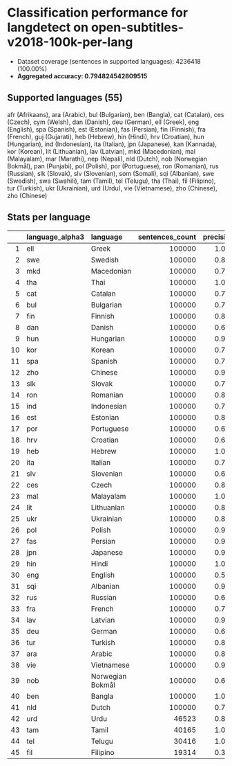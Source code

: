 # Classification performance for langdetect on open-subtitles-v2018-100k-per-lang

- Dataset coverage (sentences in supported languages): 4236418 (100.00%)
- **Aggregated accuracy: 0.794824542809515**

<h2 id="supported-languages">Supported languages (55)</h2>

afr (Afrikaans), ara (Arabic), bul (Bulgarian), ben (Bangla), cat (Catalan), ces (Czech), cym (Welsh), dan (Danish), deu (German), ell (Greek), eng (English), spa (Spanish), est (Estonian), fas (Persian), fin (Finnish), fra (French), guj (Gujarati), heb (Hebrew), hin (Hindi), hrv (Croatian), hun (Hungarian), ind (Indonesian), ita (Italian), jpn (Japanese), kan (Kannada), kor (Korean), lit (Lithuanian), lav (Latvian), mkd (Macedonian), mal (Malayalam), mar (Marathi), nep (Nepali), nld (Dutch), nob (Norwegian Bokmål), pan (Punjabi), pol (Polish), por (Portuguese), ron (Romanian), rus (Russian), slk (Slovak), slv (Slovenian), som (Somali), sqi (Albanian), swe (Swedish), swa (Swahili), tam (Tamil), tel (Telugu), tha (Thai), fil (Filipino), tur (Turkish), ukr (Ukrainian), urd (Urdu), vie (Vietnamese), zho (Chinese), zho (Chinese)

<h2 id="metrics-per-language">Stats per language</h2>

|    | language_alpha3   | language         |   sentences_count |   precision |   recall |    f1 |    tp |    fp |      tn |    fn |
|---:|:------------------|:-----------------|------------------:|------------:|---------:|------:|------:|------:|--------:|------:|
|  1 | ell               | Greek            |            100000 |       1.000 |    0.996 | 0.998 | 99615 |     0 | 4136418 |   385 |
|  2 | swe               | Swedish          |            100000 |       0.853 |    0.734 | 0.739 | 73427 | 12668 | 4123750 | 26573 |
|  3 | mkd               | Macedonian       |            100000 |       0.732 |    0.831 | 0.682 | 83087 | 30346 | 4106072 | 16913 |
|  4 | tha               | Thai             |            100000 |       1.000 |    0.959 | 0.979 | 95853 |     0 | 4136418 |  4147 |
|  5 | cat               | Catalan          |            100000 |       0.790 |    0.649 | 0.651 | 64878 | 17269 | 4119149 | 35122 |
|  6 | bul               | Bulgarian        |            100000 |       0.718 |    0.694 | 0.620 | 69446 | 27311 | 4109107 | 30554 |
|  7 | fin               | Finnish          |            100000 |       0.828 |    0.883 | 0.785 | 88258 | 18356 | 4118062 | 11742 |
|  8 | dan               | Danish           |            100000 |       0.681 |    0.589 | 0.550 | 58899 | 27614 | 4108804 | 41101 |
|  9 | hun               | Hungarian        |            100000 |       0.915 |    0.823 | 0.833 | 82309 |  7622 | 4128796 | 17691 |
| 10 | kor               | Korean           |            100000 |       0.774 |    0.962 | 0.763 | 96150 | 28018 | 4108400 |  3850 |
| 11 | spa               | Spanish          |            100000 |       0.791 |    0.707 | 0.680 | 70674 | 18621 | 4117797 | 29326 |
| 12 | zho               | Chinese          |            100000 |       0.983 |    0.593 | 0.734 | 59251 |  1047 | 4135371 | 40749 |
| 13 | slk               | Slovak           |            100000 |       0.766 |    0.628 | 0.624 | 62796 | 19226 | 4117192 | 37204 |
| 14 | ron               | Romanian         |            100000 |       0.862 |    0.774 | 0.766 | 77434 | 12373 | 4124045 | 22566 |
| 15 | ind               | Indonesian       |            100000 |       0.705 |    0.783 | 0.643 | 78346 | 32709 | 4103709 | 21654 |
| 16 | est               | Estonian         |            100000 |       0.814 |    0.777 | 0.729 | 77744 | 17757 | 4118661 | 22256 |
| 17 | por               | Portuguese       |            100000 |       0.676 |    0.751 | 0.608 | 75080 | 35971 | 4100447 | 24920 |
| 18 | hrv               | Croatian         |            100000 |       0.670 |    0.652 | 0.568 | 65173 | 32078 | 4104340 | 34827 |
| 19 | heb               | Hebrew           |            100000 |       1.000 |    0.990 | 0.995 | 98997 |     0 | 4136418 |  1003 |
| 20 | ita               | Italian          |            100000 |       0.734 |    0.780 | 0.666 | 78012 | 28203 | 4108215 | 21988 |
| 21 | slv               | Slovenian        |            100000 |       0.657 |    0.653 | 0.559 | 65297 | 34095 | 4102323 | 34703 |
| 22 | ces               | Czech            |            100000 |       0.825 |    0.706 | 0.704 | 70563 | 14998 | 4121420 | 29437 |
| 23 | mal               | Malayalam        |            100000 |       1.000 |    0.976 | 0.988 | 97615 |     0 | 4136418 |  2385 |
| 24 | lit               | Lithuanian       |            100000 |       0.873 |    0.770 | 0.772 | 77002 | 11212 | 4125206 | 22998 |
| 25 | ukr               | Ukrainian        |            100000 |       0.851 |    0.545 | 0.628 | 54530 |  9511 | 4126907 | 45470 |
| 26 | pol               | Polish           |            100000 |       0.902 |    0.867 | 0.844 | 86670 |  9390 | 4127028 | 13330 |
| 27 | fas               | Persian          |            100000 |       0.959 |    0.829 | 0.872 | 82872 |  3550 | 4132868 | 17128 |
| 28 | jpn               | Japanese         |            100000 |       0.999 |    0.944 | 0.971 | 94447 |    59 | 4136359 |  5553 |
| 29 | hin               | Hindi            |            100000 |       1.000 |    0.819 | 0.901 | 81904 |     0 | 4136418 | 18096 |
| 30 | eng               | English          |            100000 |       0.593 |    0.749 | 0.539 | 74888 | 51451 | 4084967 | 25112 |
| 31 | sqi               | Albanian         |            100000 |       0.932 |    0.808 | 0.839 | 80757 |  5914 | 4130504 | 19243 |
| 32 | rus               | Russian          |            100000 |       0.648 |    0.793 | 0.597 | 79285 | 43117 | 4093301 | 20715 |
| 33 | fra               | French           |            100000 |       0.757 |    0.776 | 0.682 | 77581 | 24894 | 4111524 | 22419 |
| 34 | lav               | Latvian          |            100000 |       0.920 |    0.811 | 0.831 | 81127 |  7057 | 4129361 | 18873 |
| 35 | deu               | German           |            100000 |       0.670 |    0.841 | 0.630 | 84127 | 41422 | 4094996 | 15873 |
| 36 | tur               | Turkish          |            100000 |       0.895 |    0.851 | 0.829 | 85053 | 10012 | 4126406 | 14947 |
| 37 | ara               | Arabic           |            100000 |       0.895 |    0.936 | 0.868 | 93567 | 11010 | 4125408 |  6433 |
| 38 | vie               | Vietnamese       |            100000 |       0.927 |    0.917 | 0.890 | 91653 |  7171 | 4129247 |  8347 |
| 39 | nob               | Norwegian Bokmål |            100000 |       0.635 |    0.647 | 0.541 | 64662 | 37243 | 4099175 | 35338 |
| 40 | ben               | Bangla           |            100000 |       1.000 |    0.971 | 0.985 | 97127 |     0 | 4136418 |  2873 |
| 41 | nld               | Dutch            |            100000 |       0.774 |    0.687 | 0.658 | 68682 | 20042 | 4116376 | 31318 |
| 42 | urd               | Urdu             |             46523 |       0.880 |    0.884 | 0.832 | 41104 |  5590 | 4184305 |  5419 |
| 43 | tam               | Tamil            |             40165 |       1.000 |    0.952 | 0.975 | 38236 |     2 | 4196251 |  1929 |
| 44 | tel               | Telugu           |             30416 |       1.000 |    0.941 | 0.970 | 28630 |     0 | 4206002 |  1786 |
| 45 | fil               | Filipino         |             19314 |       0.378 |    0.746 | 0.356 | 14401 | 23647 | 4193457 |  4913 |